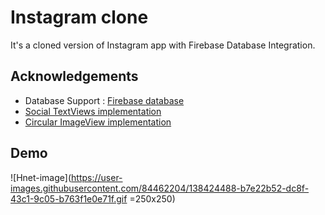 
# Instagram clone

It's a cloned version of Instagram app with Firebase Database Integration.



## Acknowledgements

 - Database Support : [Firebase database](firebase.google.com)
 - [Social TextViews implementation](https://github.com/hendraanggrian/socialview)
 - [Circular ImageView implementation](https://github.com/hdodenhof/CircleImageView)
 

  
## Demo
![Hnet-image](https://user-images.githubusercontent.com/84462204/138424488-b7e22b52-dc8f-43c1-9c05-b763f1e0e71f.gif =250x250)



  
